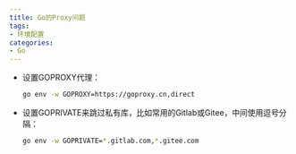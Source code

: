 ```yaml
---
title: Go的Proxy问题
tags: 
- 环境配置
categories:
- Go
---
```


- 设置GOPROXY代理：

  ```bash
  go env -w GOPROXY=https://goproxy.cn,direct
  ```

- 设置GOPRIVATE来跳过私有库，比如常用的Gitlab或Gitee，中间使用逗号分隔：

  ```bash
  go env -w GOPRIVATE=*.gitlab.com,*.gitee.com
  ```

  